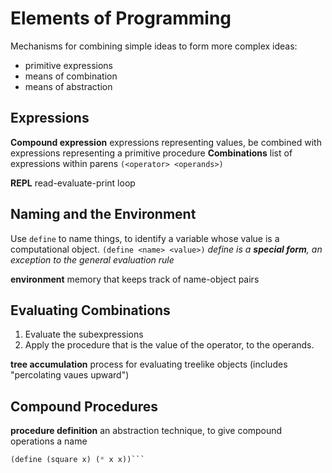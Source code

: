 # Elements of Programming

Mechanisms for combining simple ideas to form more complex ideas:
* primitive expressions
* means of combination
* means of abstraction

## Expressions
__Compound expression__ expressions representing values, be combined with expressions representing a primitive procedure
__Combinations__ list of expressions within parens
```(<operator> <operands>)```

__REPL__ read-evaluate-print loop

## Naming and the Environment
Use `define` to name things, to identify a variable whose value is a computational object.
```(define <name> <value>)```
_define is a __special form__, an exception to the general evaluation rule_

__environment__ memory that keeps track of name-object pairs

## Evaluating Combinations
1. Evaluate the subexpressions
2. Apply the procedure that is the value of the operator, to the operands.

__tree accumulation__ process for evaluating treelike objects (includes "percolating vaues upward")

## Compound Procedures
__procedure definition__ an abstraction technique, to give compound operations a name

```scheme
(define (square x) (* x x))```

